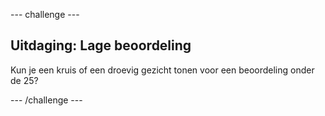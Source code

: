 \--- challenge \---

## Uitdaging: Lage beoordeling

Kun je een kruis of een droevig gezicht tonen voor een beoordeling onder de 25?

\--- /challenge \---